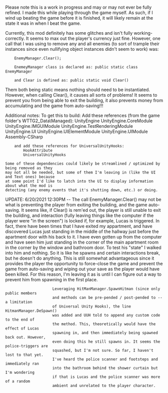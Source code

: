 ﻿Please note this is a work in progress and may or may not ever be fully refined. I made
this while playing through the game myself. As such, if I wind up beating the game before
it is finished, it will likely remain at the state it was in when I beat the game.

Currently, this mod definitely has some glitches and isn't fully working-correctly. 
It seems to max out the player's currency just fine. However, one call that I was using
to remove any and all enemies (to sort of trample their instances since even nullifying
object instances didn't seem to work) was:

		EnemyManager.Clear();

		EnemeyManager class is declared as: public static class EnemyManager

		and Clear is defined as: public static void Clear()

Them both being static means nothing should need to be instantiated. However, when
calling Clear(), it causes all sorts of problems! It seems to prevent you from being able to
exit the building, it also prevents money from accumulating and the game from auto-saving!!!


Additional notes:
	To get this to build:
		Add these references (from the game folder's WTTG2_Data\Managed):
			UnityEngine
			UnityEngine.CoreModule
			UnityEngine.IMGUIModule
			UnityEngine.TestRenderingModule
			UnityEngine.UI
			UnityEngine.UIElementModule
			UnityEngine.UIModule
			Assembly-CSharp

		and add these references for UniversalUnityHooks:
			HookAttribute
			UniversalUnityHooks

	Some of these dependencies could likely be streamlined / optimized by being removed as they
	may not all be needed, but some of them I'm leaving in (like the UI and Text ones) because
	at some point I'd like to latch into the UI to display information about what the mod is
	detecting (any enemy events that it's shutting down, etc.) or doing.


UPDATE:
	6/20/2021 12:30PM -- The call EnemyManager.Clear() may not be what is preventing the player
						 from exiting the building, and the game auto-saving. It seems like, if
						 Clear() is rem'ed out, the player is still unable to exit the building,
						 and interaction (fully leaving things like the computer if the player
						 were "in the screen") is locked if, for example, Lucas is
						 triggered. In fact, there have been times that I have exited my
						 appartment, and have discovered Lucas just standing in the middle
						 of the hallway just before the apartment door with his back to it.
						 I have even gotten up from the computer and have seen him just
						 standing in the corner of the main apartment room in the corner
						 by the window and bathroom door. To test his "state" I walked
						 into him and nothing. So it is like he spawns and certain
						 interactions break, but he doesn't do anything. This is still
						 somewhat advantageous since it provides the player the opportunity
						 to force-close the game and prevent the game from auto-saving
						 and wiping out your save as the player would have been killed.
						 For this reason, I'm leaving it as is until I can figure out
						 a way to prevent him from spawning in the first place.

						 Leveraging HitManManager.SpawnHitman (since only public members
						 and methods can be pre-pended / post-pended to -- a limitation
						 of Universal Unity Hooks), the line HitmanManager.DeSpawn()
						 was added and UUH told to append any custom code to the end of
						 the method. This, theoretically would have the effect of Lucas
						 spawning in, and then immediately being spawned back out. However,
						 even doing this he still spawns in. It seems the police-triggers are
						 squashed, but I'm not sure. So far, I haven't lost to that yet.
						 I've heard the police scanner and footsteps and immediately ran
						 into the bathroom behind the shower curtain but I'm wondering
						 if that is Lucas and the police scanner was more of a random
						 ambient and unrelated to the player character.
